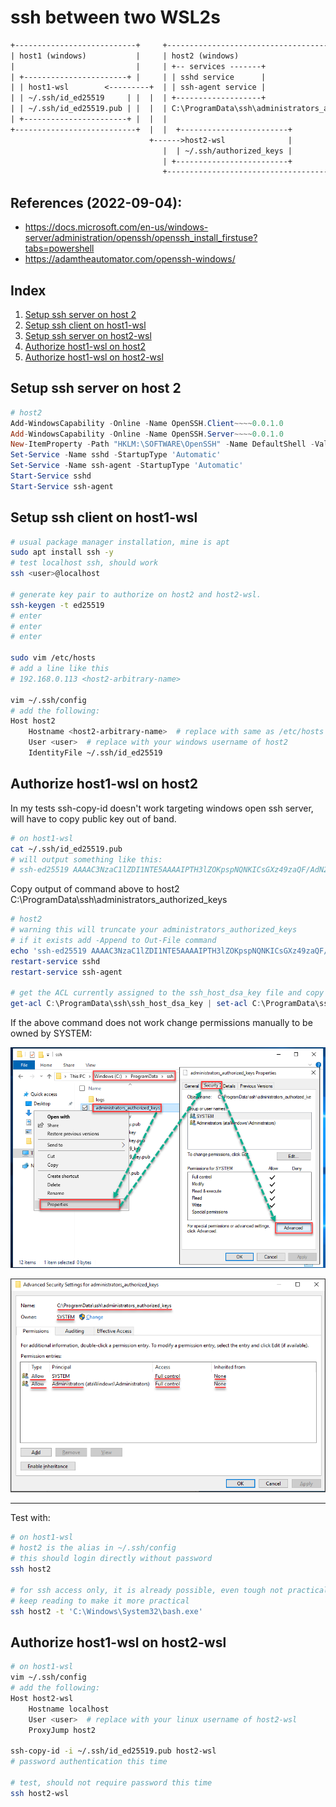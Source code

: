 # ssh between two WSL2s
```txt
+---------------------------+     +---------------------------------------------------+
| host1 (windows)           |     | host2 (windows)                                   |
|                           |     | +-- services -------+                             |
| +-----------------------+ |     | | sshd service      |                             |
| | host1-wsl        <---------+  | | ssh-agent service |                             |
| | ~/.ssh/id_ed25519     | |  |  | +-------------------+                             |
| | ~/.ssh/id_ed25519.pub | |  |  | C:\ProgramData\ssh\administrators_authorized_keys |
| +-----------------------+ |  |  |                                                   |
+---------------------------+  |  |  +------------------------+                       |
                               +------>host2-wsl              |                       |
                                  |  | ~/.ssh/authorized_keys |                       |
                                  | +-------------------------+                       |
                                  +---------------------------------------------------+
```

## References (2022-09-04):
- https://docs.microsoft.com/en-us/windows-server/administration/openssh/openssh_install_firstuse?tabs=powershell
- https://adamtheautomator.com/openssh-windows/


## Index
1. [Setup ssh server on host 2](./ssh-between-wsl2s.md#setup-ssh-server-on-host-2)
1. [Setup ssh client on host1-wsl](./ssh-between-wsl2s.md#setup-ssh-client-on-host1-wsl)
1. [Setup ssh server on host2-wsl](./ssh-between-wsl2s.md#authorize-host1-wsl-on-host2-wsl)
1. [Authorize host1-wsl on host2](./ssh-between-wsl2s.md#authorize-host1-wsl-on-host2)
1. [Authorize host1-wsl on host2-wsl](./ssh-between-wsl2s.md#authorize-host1-wsl-on-host2-wsl)


## Setup ssh server on host 2
```powershell
# host2
Add-WindowsCapability -Online -Name OpenSSH.Client~~~~0.0.1.0
Add-WindowsCapability -Online -Name OpenSSH.Server~~~~0.0.1.0
New-ItemProperty -Path "HKLM:\SOFTWARE\OpenSSH" -Name DefaultShell -Value "C:\Windows\System32\WindowsPowerShell\v1.0\powershell.exe" -PropertyType String -Force
Set-Service -Name sshd -StartupType 'Automatic'
Set-Service -Name ssh-agent -StartupType 'Automatic'
Start-Service sshd
Start-Service ssh-agent
```

## Setup ssh client on host1-wsl
```bash
# usual package manager installation, mine is apt
sudo apt install ssh -y
# test localhost ssh, should work
ssh <user>@localhost

# generate key pair to authorize on host2 and host2-wsl.
ssh-keygen -t ed25519
# enter
# enter
# enter

sudo vim /etc/hosts
# add a line like this
# 192.168.0.113 <host2-arbitrary-name>

vim ~/.ssh/config
# add the following:
Host host2
    Hostname <host2-arbitrary-name>  # replace with same as /etc/hosts
    User <user>  # replace with your windows username of host2
    IdentityFile ~/.ssh/id_ed25519
```

## Authorize host1-wsl on host2
In my tests ssh-copy-id doesn't work targeting windows open ssh server, will have to copy public key out of band.
```bash
# on host1-wsl
cat ~/.ssh/id_ed25519.pub
# will output something like this:
# ssh-ed25519 AAAAC3NzaC1lZDI1NTE5AAAAIPTH3lZOKpspNQNKICsGXz49zaQF/AdN2QtdlaMDkyVG <user>@<host>
```

Copy output of command above to host2 C:\ProgramData\ssh\administrators_authorized_keys
```powershell
# host2
# warning this will truncate your administrators_authorized_keys
# if it exists add -Append to Out-File command
echo 'ssh-ed25519 AAAAC3NzaC1lZDI1NTE5AAAAIPTH3lZOKpspNQNKICsGXz49zaQF/AdN2QtdlaMDkyVG <user>@<host>' | Out-File C:\ProgramData\ssh\administrators_authorized_keys -Encoding UTF8
restart-service sshd
restart-service ssh-agent

# get the ACL currently assigned to the ssh_host_dsa_key file and copy that ACL to the administrators_authorized_keys file
get-acl C:\ProgramData\ssh\ssh_host_dsa_key | set-acl C:\ProgramData\ssh\administrators_authorized_keys
```

If the above command does not work change permissions manually to be owned by SYSTEM:

![navigate to file security tab](img/file-security.jpg)

![required permissions](img/file-security-2.jpg)

---
Test with:
```bash
# on host1-wsl
# host2 is the alias in ~/.ssh/config
# this should login directly without password
ssh host2

# for ssh access only, it is already possible, even tough not practical yet
# keep reading to make it more practical
ssh host2 -t 'C:\Windows\System32\bash.exe'
```

## Authorize host1-wsl on host2-wsl
```bash
# on host1-wsl
vim ~/.ssh/config
# add the following:
Host host2-wsl
    Hostname localhost
    User <user>  # replace with your linux username of host2-wsl
    ProxyJump host2

ssh-copy-id -i ~/.ssh/id_ed25519.pub host2-wsl
# password authentication this time

# test, should not require password this time
ssh host2-wsl
```